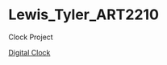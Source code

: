 # Lewis_Tyler_ART2210

Clock Project

[Digital Clock](https://talewis98.github.io/Lewis_Tyler_ART2210/Lewis_Tyler_ART2210/digtialClock/index.html.html)